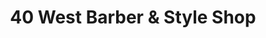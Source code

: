 ---
title: "40 West Barber & Style Shop"
url: /catonsville/40-west-barber-and-style-shop/
shop: hairdresser
---
